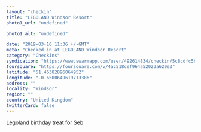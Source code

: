 ```yaml
---
layout: "checkin"
title: "LEGOLAND Windsor Resort"
photo1_url: "undefined"

photo1_alt: "undefined"

date: "2019-03-16 11:36 +/-GMT"
meta: "Checked in at LEGOLAND Windsor Resort"
category: "Checkins"
syndication: "https://www.swarmapp.com/user/492614834/checkin/5c8cdfc5b3d8e2002caff0f0"
foursquare: "https://foursquare.com/v/4ac518cef964a52023a620e3"
latitude: "51.46382896064952"
longitude: "-0.6500649619713386"
address: ""
locality: "Windsor"
region: ""
country: "United Kingdom"
twitterCard: false
---
```

Legoland birthday treat for Seb
